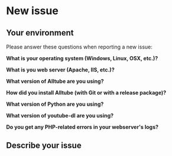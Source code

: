 # New issue

## Your environment

Please answer these questions when reporting a new issue:

**What is your operating system (Windows, Linux, OSX, etc.)?**

**What is you web server (Apache, IIS, etc.)?**

**What version of Alltube are you using?**

**How did you install Alltube (with Git or with a release package)?**

**What version of Python are you using?**

**What version of youtube-dl are you using?**

**Do you get any PHP-related errors in your webserver's logs?**

## Describe your issue
